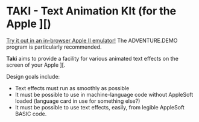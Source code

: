 # TAKI - Text Animation KIt (for the Apple \]\[)

[Try it out in an in-browser Apple II emulator!](http://micah.cowan.name/apple2js/apple2jse.html#taki) The ADVENTURE.DEMO program is particularly recommended.

**Taki** aims to provide a facility for various animated text effects
on the screen of your Apple \]\[.

Design goals include:
  * Text effects must run as smoothly as possible
  * It must be possible to use in machine-language code without
    AppleSoft loaded (language card in use for something else?)
  * It must be possible to use text effects, easily, from legible AppleSoft BASIC code.
